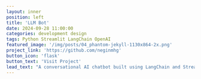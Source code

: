 ```yaml
---
layout: inner
position: left
title: 'LLM Bot'
date: 2024-09-28 11:00:00
categories: development design
tags: Python Streamlit LangChain OpenAI
featured_image: '/img/posts/04_phantom-jekyll-1130x864-2x.png'
project_link: 'https://github.com/neginmhg'
button_icon: 'flask'
button_text: 'Visit Project'
lead_text: "A conversational AI chatbot built using LangChain and Streamlit, offering contextual conversations with OpenAI’s language models and user-friendly features for saving and loading interactions."
---
```

